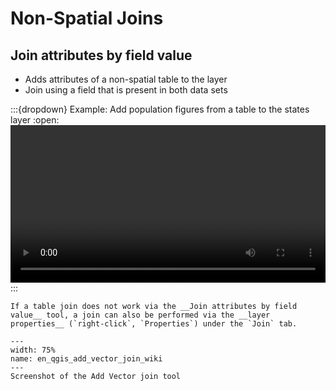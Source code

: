 # Non-Spatial Joins

## Join attributes by field value
- Adds attributes of a non-spatial table to the layer
- Join using a field that is present in both data sets

:::{dropdown} Example: Add population figures from a table to the states layer
:open:
<video width="100%" controls src="https://github.com/GIScience/gis-training-resource-center/raw/main/fig/en_qgis_non_spatial_join_wiki.mp4"></video>
:::

```{Hint}
If a table join does not work via the __Join attributes by field value__ tool, a join can also be performed via the __layer properties__ (`right-click`, `Properties`) under the `Join` tab.
```
```{figure} /fig/en_qgis_add_vector_join_wiki.png
---
width: 75%
name: en_qgis_add_vector_join_wiki
---
Screenshot of the Add Vector join tool
```
